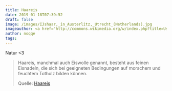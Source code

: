 ```yaml
---
title: Haareis
date: 2019-01-18T07:39:52
draft: false
image: /images/IJshaar,_in_Austerlitz,_Utrecht_(Netherlands).jpg
imageauthor: <a href="http://commons.wikimedia.org/w/index.php?title=User:Ronaldhuizer&amp;action=edit&amp;redlink=1" class="new" title="User:Ronaldhuizer (page does not exist)">Ronaldhuizer</a>
author: noqqe
tags:
---
```


Natur <3

> Haareis, manchmal auch Eiswolle genannt, besteht aus feinen Eisnadeln, die
> sich bei geeigneten Bedingungen auf morschem und feuchtem Totholz bilden
> können.
>
> Quelle: [Haareis](https://de.wikipedia.org/wiki/Haareis)